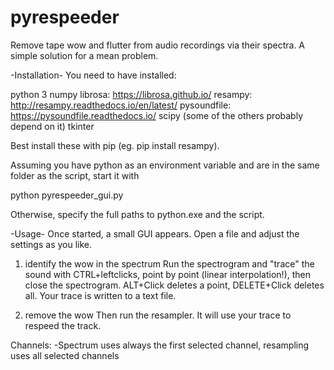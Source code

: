 # pyrespeeder
Remove tape wow and flutter from audio recordings via their spectra. A simple solution for a mean problem.

-Installation-
You need to have installed:

python 3
numpy
librosa: https://librosa.github.io/
resampy: http://resampy.readthedocs.io/en/latest/
pysoundfile: https://pysoundfile.readthedocs.io/
scipy (some of the others probably depend on it)
tkinter

Best install these with pip (eg. pip install resampy).

Assuming you have python as an environment variable and are in the same folder as the script, start it with

python pyrespeeder_gui.py

Otherwise, specify the full paths to python.exe and the script.

-Usage-
Once started, a small GUI appears. Open a file and adjust the settings as you like.

1) identify the wow in the spectrum
Run the spectrogram and "trace" the sound with CTRL+leftclicks, point by point (linear interpolation!), then close the spectrogram. ALT+Click deletes a point, DELETE+Click deletes all. Your trace is written to a text file.

2) remove the wow
Then run the resampler. It will use your trace to respeed the track.

Channels:
-Spectrum uses always the first selected channel, resampling uses all selected channels

